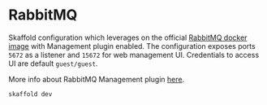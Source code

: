 # RabbitMQ

Skaffold configuration which leverages on the official [RabbitMQ docker image](https://hub.docker.com/_/rabbitmq) with Management plugin enabled. The configuration exposes ports `5672` as a listener and `15672` for web management UI. Credentials to access UI are default `guest/guest`.

More info about RabbitMQ Management plugin [here](https://www.rabbitmq.com/management.html).

```sh
skaffold dev
```
